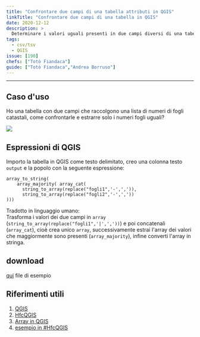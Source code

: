```yaml
---
title: "Confrontare due campi di una tabella attributi in QGIS"
linkTitle: "Confrontare due campi di una tabella in QGIS"
date: 2020-12-12
description: >
  Determinare i valori uguali presenti in due campi diversi di una tabella degli attributi usando le espressioni di QGIS.
tags:
  - csv/tsv
  - QGIS
issue: [190]
chefs: ["Totò Fiandaca"]
guide: ["Totò Fiandaca","Andrea Borruso"]
---
```


---

## Caso d'uso

Ho una tabella con due campi che raccolgono una lista di numeri di fogli catastali, come confrontarle e estrarre solo i numeri fogli uguali?

![](https://user-images.githubusercontent.com/7631137/135644652-eb6a065f-5861-47c8-8384-d9ce5b9413b7.png)

## Espressioni di QGIS

Importo la tabella in QGIS come testo delimitato, creo una colonna testo `output` e la popolo con la seguente espressione:

```
array_to_string(
    array_majority( array_cat(
      string_to_array(replace("fogli1",'-',',')),
      string_to_array(replace("fogli2",'-',','))
)))
```

Tradotto in linguaggio umano:<br>
Trasforma i valori dei due campi in `array` (`string_to_array(replace("fogli1",'|',','))`) e poi concatenali (`array_cat`), cioè crea unico `array`, successivamente estrai l'array dei valori che maggiormente sono presenti (`array_majority`), infine converti l'array in stringa.

## download

[qui](https://github.com/opendatasicilia/tansignari/files/7268411/test_qgis3.txt) file di esempio

## Riferimenti utili

1. [QGIS](https://www.qgis.org/it/site/)
2. [HfcQGIS ](https://hfcqgis.opendatasicilia.it/)
3. [Array in QGIS](https://hfcqgis.opendatasicilia.it/gr_funzioni/array/array_unico/)
4. [esempio in #HfcQGIS](https://hfcqgis.opendatasicilia.it/esempi/confrontare_campi_tabella/)

